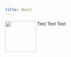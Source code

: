 ```yaml
---
title: about
---
```


<img align="left" width="100" height="100" src="http://www.fillmurray.com/100/100">

Test
Text
Test